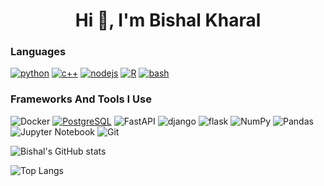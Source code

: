
<h1 align="center">Hi 👋, I'm Bishal Kharal</h1>




### Languages

[![python](https://img.shields.io/badge/python-3670A0?style=for-the-badge&logo=python&logoColor=ddc508)](https://github.com/kbshal?tab=repositories&q=&type=&language=python)
[![c++](https://img.shields.io/badge/C++-00599C?style=flat-square&logo=C%2B%2B&logoColor=white)](https://github.com/kbshal?tab=repositories&q=&type=&language=c++)
[![nodejs](https://img.shields.io/badge/Node.js-43853D?style=for-the-badge&logo=node.js&logoColor=white)](https://github.com/kbshal?tab=repositories&q=&type=&language=nodejs)
[![R](https://img.shields.io/badge/r-3670A0?style=for-the-badge&logo=r&logoColor=ddc508)](https://github.com/kbshaltab=repositories&q=&type=&language=r)
[![bash](https://img.shields.io/badge/Shell_Script-121011?style=for-the-badge&logo=gnu-bash&logoColor=white)](https://github.com/kbshaltab=repositories&q=&type=&language=bash)


### Frameworks And Tools I Use
![Docker](https://img.shields.io/badge/docker-%23F05033.svg?style=for-the-badge&logo=docker&logoColor=white)
[![PostgreSQL](https://img.shields.io/badge/PostgreSQL-316192?style=for-the-badge&logo=postgresql&logoColor=white)](https://github.com/kbshal?tab=repositories&q=&type=&language=PostgreSQL)
![FastAPI](https://img.shields.io/badge/FastAPI-005571?style=for-the-badge&logo=fastapi)
![django](https://img.shields.io/badge/Django-092E20?style=for-the-badge&logo=django&logoColor=white)
![flask](https://img.shields.io/badge/flask-%23000.svg?style=for-the-badge&logo=flask&logoColor=white)
![NumPy](https://img.shields.io/badge/numpy-%23013243.svg?style=for-the-badge&logo=numpy&logoColor=white)
![Pandas](https://img.shields.io/badge/pandas-%23150458.svg?style=for-the-badge&logo=pandas&logoColor=white)
![Jupyter Notebook](https://img.shields.io/badge/jupyter-%23FA0F00.svg?style=for-the-badge&logo=jupyter&logoColor=white)
![Git](https://img.shields.io/badge/git-%23F05033.svg?style=for-the-badge&logo=git&logoColor=white)


![Bishal's GitHub stats](https://github-readme-stats-g8u60jzf6-kbshal.vercel.app/api?username=kbshal&show_icons=true&theme=ocean_dark)


![Top Langs](https://github-readme-stats-g8u60jzf6-kbshal.vercel.app/api/top-langs/?username=kbshal&layout=compa&theme=ocean_dark)

